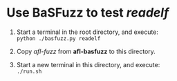 # Use BaSFuzz to test _readelf_

1. Start a terminal in the root directory, and execute:  
`python ./basfuzz.py readelf`

2. Copy _afl-fuzz_ from **afl-basfuzz** to this directory.

3. Start a new terminal in this directory, and execute:  
`./run.sh`
